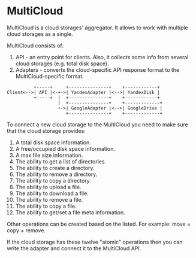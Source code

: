 # MultiCloud

MultiCloud is a cloud storages' aggregator. It allows to work with multiple cloud storages as a single.

MultiCloud consists of:
1) API - an entry point for clients. Also, it collects some info from several cloud storages (e.g. total disk space).
2) Adapters - converts the cloud-specific API response format to the MultiCloud-specific format.

```
          +-----+     +---------------+    +------------+
Client<-->| API |<-+->| YandexAdapter |<-->| YandexDisk |
          +-----+  |  +---------------+    +------------+
                   |  +---------------+    +-------------+
                   +->| GoogleAdapter |<-->| GoogleDrive |
                      +---------------+    +-------------+
```

To connect a new cloud storage to the MultiCloud you need to make sure that the cloud storage provides:
1) A total disk space information.
2) A free/occupied disk space information.
3) A max file size information.
4) The ability to get a list of directories.
5) The ability to create a directory.
6) The ability to remove a directory.
7) The ability to copy a directory.
8) The ability to upload a file.
9) The ability to download a file.
10) The ability to remove a file.
11) The ability to copy a file.
12) The ability to get/set a file meta information.

Other operations can be created based on the listed. For example: move = copy + remove.

If the cloud storage has these twelve "atomic" operations then you can write the adapter and connect it to the MultiCloud API.
